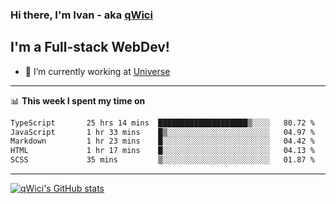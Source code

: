 ### Hi there, I'm Ivan - aka [qWici][website]

## I'm a Full-stack WebDev!
- 🔭 I’m currently working at [Universe][universe]

---

📊 **This week I spent my time on**
<!--START_SECTION:waka-->

```txt
TypeScript       25 hrs 14 mins  ████████████████████▒░░░░   80.72 %
JavaScript       1 hr 33 mins    █▒░░░░░░░░░░░░░░░░░░░░░░░   04.97 %
Markdown         1 hr 23 mins    █░░░░░░░░░░░░░░░░░░░░░░░░   04.42 %
HTML             1 hr 17 mins    █░░░░░░░░░░░░░░░░░░░░░░░░   04.13 %
SCSS             35 mins         ▒░░░░░░░░░░░░░░░░░░░░░░░░   01.87 %
```

<!--END_SECTION:waka-->

---

[![qWici's GitHub stats](https://github-readme-stats.vercel.app/api?username=qWici)](https://github.com/qWici/github-readme-stats)

[website]: https://devkucher.com
[twitter]: https://twitter.com/KucherDev
[linkedin]: https://www.linkedin.com/in/ivankucher
[universe]: https://universeapps.limited
